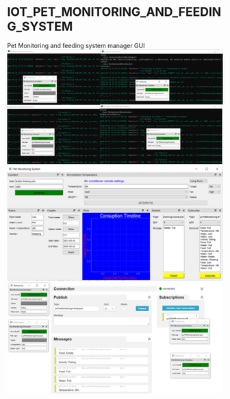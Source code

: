 # IOT_PET_MONITORING_AND_FEEDING_SYSTEM
Pet Monitoring and feeding system manager GUI
![pic1](https://github.com/NavaSasson/IOT-Pet-Monitoring-System/blob/main/emulators.png)
![pic2](https://github.com/NavaSasson/IOT-Pet-Monitoring-System/blob/main/Gui.png)
![pic3](https://github.com/NavaSasson/IOT-Pet-Monitoring-System/blob/main/mqtt.png)
